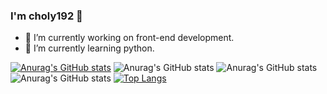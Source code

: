 ### I'm choly192 👋

- 🔭 I’m currently working on front-end development.
- 🌱 I’m currently learning python.

[![Anurag's GitHub stats](https://github-readme-stats.vercel.app/api?username=choly192)](https://github.com/anuraghazra/github-readme-stats)
![Anurag's GitHub stats](https://github-readme-stats.vercel.app/api?username=choly192&hide=contribs,prs)
![Anurag's GitHub stats](https://github-readme-stats.vercel.app/api?username=choly192&show_icons=true)
![Anurag's GitHub stats](https://github-readme-stats.vercel.app/api?username=choly192&show_icons=true&theme=radical)
[![Top Langs](https://github-readme-stats.vercel.app/api/top-langs/?username=choly192&layout=compact)](https://github.com/anuraghazra/github-readme-stats)
